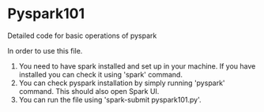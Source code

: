# Pyspark101
Detailed code for basic operations of pyspark

In order to use this file.
1. You need to have spark installed and set up in your machine. If you have installed you can check it using 'spark' command.
2. You can check pyspark installation by simply running 'pyspark' command. This should also open Spark UI.
3. You can run the file using 'spark-submit pyspark101.py'.
